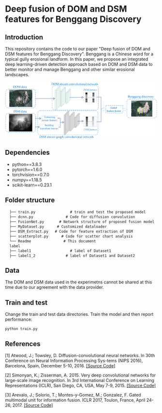 # Deep fusion of DOM and DSM features for Benggang Discovery
## Introduction

This repository contains the code to our paper "Deep fusion of DOM and DSM features for Benggang Discovery". 
Benggang is a Chinese word for a typical gully erosional landform. 
In this paper, we propose an integrated deep learning-driven detection approach based on DOM and DSM data to better monitor and manage Benggang and other similar erosional landscapes.

<p align="center"><img src="intro.png" width="820" /></p>

## Dependencies

- python==3.8.3
- pytorch==1.6.0
- torchvision==0.7.0
- numpy==1.18.5
- scikit-learn==0.23.1

## Folder structure

```
  ├── train.py                # train and test the proposed model
  ├── dcnn.py               # Code for diffusion convolution
  ├── FusionNet.py       # Network structure of proposed fusion model
  ├── MyDataset.py      # Customized dataloader
  ├── DSM_Extract.py   # Code for feature extraction of DSM
  ├── scatterplot.py      # Code for scatter chart analysis
  └── Readme               # This document
  label
  ├── label1                  # label of Dataset1
  ├── label1_2              # label of Dataset1 and Dataset2
```

## Data

The DOM and DSM data used in the experimetns cannot be shared at this time due to our agreement with the data provider.

## Train and test 
Change the train and test data directories. Train the model and then report performance:

```
python train.py
```

## References
[1] Atwood, J.; Towsley, D. Diffusion-convolutional neural networks. In 30th Conference on Neural Information Processing Sys-tems (NIPS 2016), Barcelona, Spain, December 5-10, 2016.
[[Source Code]](https://github.com/jcatw/dcnn)

[2] Simonyan, K.; Zisserman, A. 2015. Very deep convolutional networks for large-scale image recognition. In 3rd International Conference on Learning Representations (ICLR), San Diego, CA, USA, May 7-9, 2015.
[[Source Code]](https://github.com/msyim/VGG16)

[3] Arevalo, J.; Solorio, T.; Montes-y-Gomez, M.; Gonzalez, F. Gated multimodal unit for information fusion. ICLR 2017, Toulon, France, April 24-26, 2017.
[[Source Code]](https://github.com/johnarevalo/gmu-mmimdb)

